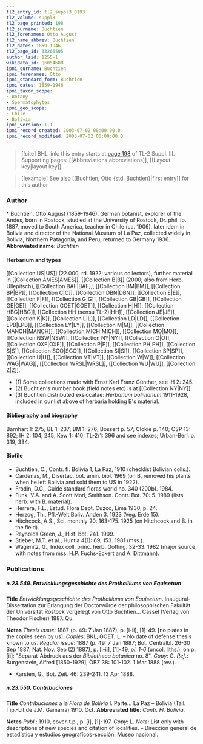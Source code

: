 ```yaml
---
tl2_entry_id: tl2_suppl3_0193
tl2_volume: suppl3
tl2_page_printed: 198
tl2_surname: Buchtien
tl2_forenames: Otto August
tl2_name_abbrev: Buchtien
tl2_dates: 1859-1946
tl2_page_id: 33266505
author_lsid: 1255-1
wikidata_id: Q6054688
ipni_surname: Buchtien
ipni_forenames: Otto
ipni_standard_form: Buchtien
ipni_dates: 1859-1946
ipni_taxon_scope: 
- Botany
- Spermatophytes
ipni_geo_scope: 
- Chile
- Bolivia
ipni_version: 1.1
ipni_record_created: 2003-07-02 00:00:00.0
ipni_record_modified: 2003-07-02 00:00:00.0
---
```



> [!cite] BHL link: this entry starts at [page 198](https://www.biodiversitylibrary.org/page/33266505) of TL-2 Suppl. III.
> Supporting pages: [[Abbreviations|abbreviations]], [[Layout key|layout key]].

> [!example] See also [[Buchtien, Otto {std. Buchtien}|first entry]] for this author

### Author

\* Buchtien, Otto August (1859-1946), German botanist, explorer of the Andes, born in Rostock, studied at the University of Rostock, Dr. phil. ib. 1887, moved to South America, teacher in Chile (ca. 1906), later idem in Bolivia and director of the National Museum of La Paz, collected widely in Bolivia, Northern Patagonia, and Peru, returned to Germany 1936. 
**Abbreviated name**: *Buchtien*

#### Herbarium and types

[[Collection US|US]] (22.000, rd. 1922; various collectors), further material in [[Collection AMES|AMES]], [[Collection B|B]] (2000; also from Herb. Ullepitsch), [[Collection BAF|BAF]], [[Collection BM|BM]], [[Collection BP|BP]], [[Collection C|C]], [[Collection DBN|DBN]], [[Collection E|E]], [[Collection F|F]], [[Collection G|G]], [[Collection GB|GB]], [[Collection GE|GE]], [[Collection GOET|GOET]], [[Collection H|H]], [[Collection HBG|HBG]], [[Collection HH (sensu TL-2)|HH]], [[Collection JE|JE]], [[Collection K|K]], [[Collection L|L]], [[Collection LD|LD]], [[Collection LPB|LPB]], [[Collection LY|LY]], [[Collection M|M]], [[Collection MANCH|MANCH]], [[Collection MICH|MICH]], [[Collection MO|MO]], [[Collection NSW|NSW]], [[Collection NY|NY]], [[Collection O|O]], [[Collection OXF|OXF]], [[Collection P|P]], [[Collection PH|PH]], [[Collection S|S]], [[Collection SGO|SGO]], [[Collection SI|SI]], [[Collection SP|SP]], [[Collection U|U]], [[Collection VT|VT]], [[Collection W|W]], [[Collection WAG|WAG]], [[Collection WRSL|WRSL]], [[Collection WU|WU]], [[Collection Z|Z]].
- (1) Some collections made with Ernst Karl Franz Günther, see IH 2: 245.
- (2) Buchtien's number book (field notes etc) is at [[Collection NY|NY]].
- (3) Buchtien distributed exsiccatae: *Herbarium bolivianum* 1911-1928, included in our list above of herbaria holding B's material.

#### Bibliography and biography

Barnhart 1: 275; BL 1: 237; BM 1: 276; Bossert p. 57; Clokie p. 140; CSP 13: 892; IH 2: 104, 245; Kew 1: 410; TL-2/1: 396 and see indexes; Urban-Berl. p. 319, 334.

#### Biofile

- Buchtien, O., Contr. fl. Bolivia 1, La Paz, 1910 (checklist Bolivian colls.).
- Cárdenas, M., Disertac. bot. amin. biol. 1969 (on B. removed his plants when he left Bolivia and sold them to US in 1922).
- Frodin, D.G., Guide standard floras world no. 340 (200b). 1984.
- Funk, V.A. and A. Scott Mori, Smithson. Contr. Bot. 70: 5. 1989 (lists herb. with B. material).
- Herrera, F.L., Estud. Flora Dept. Cuzco, Lima 1930, p. 24.
- Herzog, Th., Pfl.-Welt Boliv. Anden 3. 1923 (Veg. Erde 15).
- Hitchcock, A.S., Sci. monthly 20: 163-175. 1925 (on Hitchcock and B. in the field).
- Reynolds Green, J., Hist. bot. 241. 1909.
- Stieber, M.T. et al., Huntia 4(1): 69, 153. 1981 (mss.).
- Wagenitz, G., Index coll. princ. herb. Gotting. 32-33. 1982 (major source, with notes from mss. H.P. Fuchs-Eckert and A. Dittmann).

### Publications

##### n.23.549. Entwicklungsgeschichte des Prothalliums von Equisetum

**Title**
*Entwicklungsgeschichte des Prothalliums von Equisetum*. Inaugural-Dissertation zur Erlangung der Doctorwürde der philosophischen Fakultät der Universität Rostock vorgelegt von Otto Buchtien... Cassel (Verlag von Theodor Fischer) 1887. Qu.

**Notes**
*Thesis issue*: 1887 (p. 49: 7 Jan 1887), p. \[i-ii\], \[1\]-49. \[no plates in the copies seen by us\].
*Copies*: BKL, GOET, L. – No date of defense thesis known to us.
*Regular issue*: 1887 (p. 49: 7 Jan 1887; Bot. Centralbl. 26-30 Sep 1887; Nat. Nov. Sep (2) 1887), p. \[i-ii\], \[1\]-49, *pl. 1-6* (uncol. liths.), on p. \[ii\]: "Separat-Abdruck aus der *Bibliotheca botanica* no. 8". *Copy*: G.
*Ref*.: Burgenstein, Alfred \[1850-1929\], ÖBZ 38: 101-102. 1 Mar 1888 (rev.).
- Karsten, G., Bot. Zeit. 46: 239-241. 13 Apr 1888.

##### n.23.550. Contribuciones

**Title**
*Contribuciones* a la *Flora de Bolivia* I. Parte... La Paz – Bolivia (Tall. Tip.-Lit.de J.M. Gamarra) 1910. Oct.
**Abbreviated title**: *Contr. Fl. Bolivia*.

**Notes**
*Publ*.: 1910, cover-t.p., p. \[i\], \[1\]-197. *Copy*: L.
*Note*: List only with descriptions of new species and citation of localities. – Direccion general de estadística y estudios geografícos-sección: Museo nacional.

